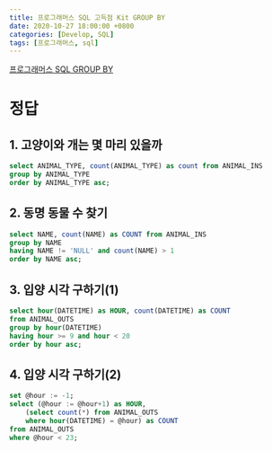 ```yaml
---
title: 프로그래머스 SQL 고득점 Kit GROUP BY
date: 2020-10-27 18:00:00 +0800
categories: [Develop, SQL]
tags: [프로그래머스, sql]
---
```


[프로그래머스 SQL GROUP BY](https://programmers.co.kr/learn/courses/30/parts/17044)  

# 정답

## 1. 고양이와 개는 몇 마리 있을까  
```sql
select ANIMAL_TYPE, count(ANIMAL_TYPE) as count from ANIMAL_INS
group by ANIMAL_TYPE
order by ANIMAL_TYPE asc;
```

## 2. 동명 동물 수 찾기  
```sql
select NAME, count(NAME) as COUNT from ANIMAL_INS 
group by NAME
having NAME != 'NULL' and count(NAME) > 1
order by NAME asc;
```

## 3. 입양 시각 구하기(1)  
```sql
select hour(DATETIME) as HOUR, count(DATETIME) as COUNT
from ANIMAL_OUTS 
group by hour(DATETIME)
having hour >= 9 and hour < 20
order by hour asc;
```

## 4. 입양 시각 구하기(2)  
```sql
set @hour := -1;
select (@hour := @hour+1) as HOUR,
    (select count(*) from ANIMAL_OUTS
    where hour(DATETIME) = @hour) as COUNT
from ANIMAL_OUTS
where @hour < 23;
```
